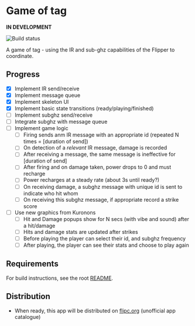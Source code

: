 # Game of tag

**IN DEVELOPMENT**

![Build status](https://github.com/instantiator/flipper-zero-experimental-apps/actions/workflows/build-tag.yml/badge.svg?branch=main)

A game of tag - using the IR and sub-ghz capabilities of the Flipper to coordinate.

## Progress

- [x] Implement IR send/receive
- [x] Implement message queue
- [x] Implement skeleton UI
- [x] Implement basic state transitions (ready/playing/finished)
- [ ] Implement subghz send/receive
- [ ] Integrate subghz with message queue
- [ ] Implement game logic
  - [ ] Firing sends anm IR message with an appropriate id (repeated N times = [duration of send])
  - [ ] On detection of a _relevant_ IR message, damage is recorded
  - [ ] After receiving a message, the same message is ineffective for [duration of send]
  - [ ] After firing and on damage taken, power drops to 0 and must recharge
  - [ ] Power recharges at a steady rate (about 3s until ready?)
  - [ ] On receiving damage, a subghz message with unique id is sent to indicate who hit whom
  - [ ] On receiving this subghz message, if appropriate record a strike score
- [ ] Use new graphics from Kuronons
  - [ ] Hit and Damage popups show for N secs (with vibe and sound) after a hit/damage
  - [ ] Hits and damage stats are updated after strikes
  - [ ] Before playing the player can select their id, and subghz frequency
  - [ ] After playing, the player can see their stats and choose to play again

## Requirements

For build instructions, see the root [README](../README.md).

## Distribution

* When ready, this app will be distributed on [flipc.org](https://flipc.org) (unofficial app catalogue)
